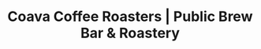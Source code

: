 ---
title: "Coava Coffee Roasters | Public Brew Bar & Roastery"
url: /portland/coava-coffee-roasters-public-brew-bar-und-roastery/
shop: Kaffee
---